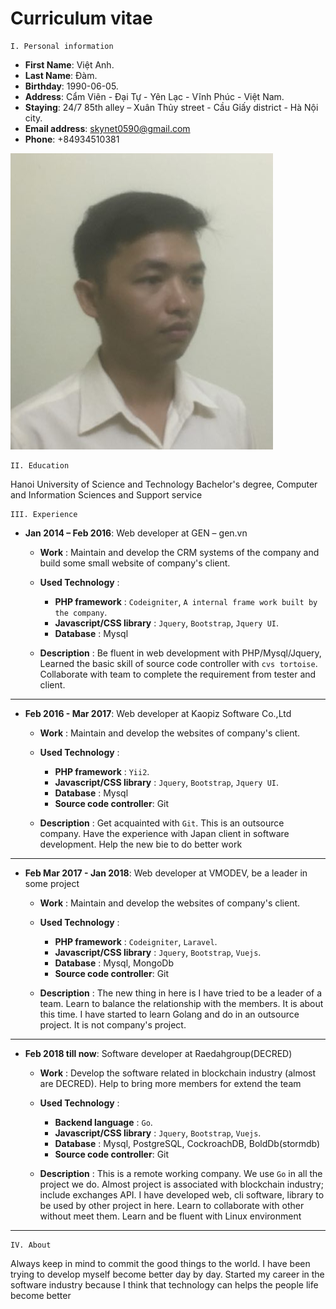 # Curriculum vitae
    I. Personal information
- **First Name**: Việt Anh.
- **Last Name**: Đàm.
- **Birthday**: 1990-06-05.
- **Address**: Cẩm Viên - Đại Tự - Yên Lạc - Vĩnh Phúc - Việt Nam.
- **Staying**: 24/7 85th alley – Xuân Thủy street - Cầu Giấy district - Hà Nội city.	
- **Email address**: skynet0590@gmail.com
- **Phone**: +84934510381

![Avatar](https://github.com/skynet0590/me/blob/master/images/Avatar.png)

    II. Education
    
Hanoi University of Science and Technology
Bachelor's degree, Computer and Information Sciences and Support service

    III. Experience
- **Jan 2014 – Feb 2016**: Web developer at GEN – gen.vn

  - **Work** : Maintain and develop the CRM systems of the company 
and build some small website of company's client.

  - **Used Technology** : 
    - **PHP framework** : `Codeigniter`, `A internal frame work built by the company`.
    - **Javascript/CSS library** : `Jquery`, `Bootstrap`, `Jquery UI`.
    - **Database** : Mysql
  - **Description** : Be fluent in web development with PHP/Mysql/Jquery, 
  Learned the basic skill of source code controller with `cvs tortoise`. 
  Collaborate with team to complete the requirement from tester and client.
---
- **Feb 2016 - Mar 2017**: Web developer at Kaopiz Software Co.,Ltd

  - **Work** : Maintain and develop the websites of company's client.

  - **Used Technology** : 
    - **PHP framework** : `Yii2`.
    - **Javascript/CSS library** : `Jquery`, `Bootstrap`, `Jquery UI`.
    - **Database** : Mysql
    - **Source code controller**: Git
  - **Description** : Get acquainted with `Git`. This is an outsource company.
  Have the experience with Japan client in software development. 
  Help the new bie to do better work
---
 - **Feb Mar 2017 - Jan 2018**: Web developer at VMODEV, be a leader in some project
 
   - **Work** : Maintain and develop the websites of company's client.
 
   - **Used Technology** : 
     - **PHP framework** : `Codeigniter`, `Laravel`.
     - **Javascript/CSS library** : `Jquery`, `Bootstrap`, `Vuejs`.
     - **Database** : Mysql, MongoDb
     - **Source code controller**: Git
   - **Description** : The new thing in here is I have tried to be a leader of a team.
   Learn to balance the relationship with the members.
   It is about this time. I have started to learn Golang and do in an outsource project.
   It is not company's project.
---
 - **Feb 2018 till now**: Software developer at Raedahgroup(DECRED)
 
   - **Work** : Develop the software related in blockchain industry (almost are DECRED). 
   Help to bring more members for extend the team 
 
   - **Used Technology** : 
     - **Backend language** : `Go`.
     - **Javascript/CSS library** : `Jquery`, `Bootstrap`, `Vuejs`.
     - **Database** : Mysql, PostgreSQL, CockroachDB, BoldDb(stormdb)
     - **Source code controller**: Git
   - **Description** : This is a remote working company. We use `Go` in all the project we do.
   Almost project is associated with blockchain industry; include exchanges API. 
   I have developed web, cli software, library to be used by other project in here.
   Learn to collaborate with other without meet them.
   Learn and be fluent with Linux environment
---
    IV. About
Always keep in mind to commit the good things to the world. 
I have been trying to develop myself become better day by day. 
Started my career in the software industry because I think that technology can helps the people life become better 
